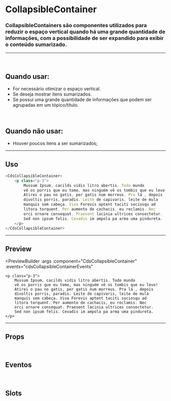 # CollapsibleContainer

### CollapsibleContainers são componentes utilizados para reduzir o espaço vertical quando há uma grande quantidade de informações, com a possibilidade de ser expandido para exibir o conteúdo sumarizado.
---
<br />

## Quando usar:
- For necessário otimizar o espaço vertical.
- Se deseja mostrar itens sumarizados.
- Se possui uma grande quantidade de informações que podem ser agrupadas em um tópico/título.

<br />

## Quando não usar:
- Houver poucos itens a ser sumarizados;

---

## Uso

```js
<CdsCollapsibleContainer>
	<p class="p-3">
		Mussum Ipsum, cacilds vidis litro abertis. Todo mundo
		vê os porris que eu tomo, mas ninguém vê os tombis que eu levo!
		Atirei o pau no gatis, per gatis num morreus. Pra lá , depois
		divoltis porris, paradis. Leite de capivaris, leite de mula
		manquis sem cabeça. Viva Forevis aptent taciti sociosqu ad
		litora torquent. Per aumento de cachacis, eu reclamis. Nec
		orci ornare consequat. Praesent lacinia ultrices consectetur.
		Sed non ipsum felis. Cevadis im ampola pa arma uma pindureta.
	</p>
</CdsCollapsibleContainer>
```

---

## Preview

<PreviewBuilder
	:args
	:component="CdsCollapsibleContainer"
	:events="cdsCollapsibleContainerEvents"
>
	<p class="p-3">
		Mussum Ipsum, cacilds vidis litro abertis. Todo mundo
		vê os porris que eu tomo, mas ninguém vê os tombis que eu levo!
		Atirei o pau no gatis, per gatis num morreus. Pra lá , depois
		divoltis porris, paradis. Leite de capivaris, leite de mula
		manquis sem cabeça. Viva Forevis aptent taciti sociosqu ad
		litora torquent. Per aumento de cachacis, eu reclamis. Nec
		orci ornare consequat. Praesent lacinia ultrices consectetur.
		Sed non ipsum felis. Cevadis im ampola pa arma uma pindureta.
	</p>
</PreviewBuilder>

---

## Props

<APITable
	name="CollapsibleContainer"
	section="props"
/>
<br />

## Eventos

<APITable
	name="CollapsibleContainer"
	section="events"
/>
<br />

## Slots

<APITable
	name="CollapsibleContainer"
	section="slots"
/>

<script setup>
import CdsCollapsibleContainer from '@/components/CollapsibleContainer.vue';

const cdsCollapsibleContainerEvents = [
	'update:model-value'
];
</script>
